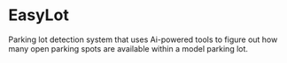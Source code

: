 # EasyLot
Parking lot detection system that uses Ai-powered tools to figure out how many open parking spots are available within a model parking lot.
